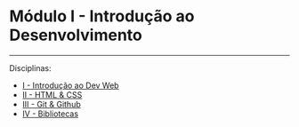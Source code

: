 # Módulo I - Introdução ao Desenvolvimento

----

Disciplinas:

- [I - Introdução ao Dev Web](/Modulo_I/I-Introducao_Dev_Web/README.md)
- [II - HTML & CSS](/Modulo_I/II-HTML_e_CSS/README.md)
- [III - Git & Github](/Modulo_I/III-GIT_e_GITHUB/README.md)
- [IV - Bibliotecas](/Modulo_I/IV-Bibliotecas/README.md)